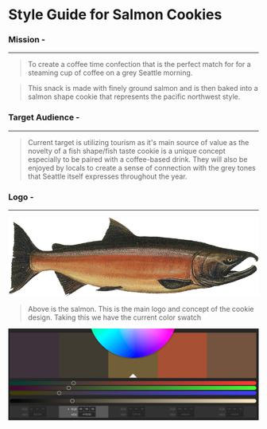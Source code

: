 # Style Guide for Salmon Cookies

### Mission -
***
> To create a coffee time confection that is the perfect match for
> for a steaming cup of coffee on a grey Seattle morning.

> This snack is made with finely ground salmon and is then baked
> into a salmon shape cookie that represents the pacific northwest
> style.

### Target Audience - 
***

> Current target is utilizing tourism as it's main source of value
> as the novelty of a fish shape/fish taste cookie is a unique concept
> especially to be paired with a coffee-based drink. They will also be
> enjoyed by locals to create a sense of connection with the grey tones
> that Seattle itself expresses throughout the year.

### Logo - 
***

![alt text](../img/salmon.png "Salmon Logo")

> Above is the salmon. This is the main logo and concept of the cookie design.
> Taking this we have the current color swatch

![alt text](color-swatch-salmon.png "Color Swatch created from Salmon")

